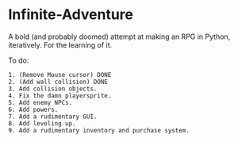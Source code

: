 Infinite-Adventure
==================

A bold (and probably doomed) attempt at making an RPG in Python, iteratively. For the learning of it. 

To do:
    
    1. (Remove Mouse cursor) DONE
    2. (Add wall collision) DONE
    3. Add collision objects.
    4. Fix the damn playersprite.
    5. Add enemy NPCs.
    6. Add powers.
    7. Add a rudimentary GUI.
    8. Add leveling up.
    9. Add a rudimentary inventory and purchase system.
